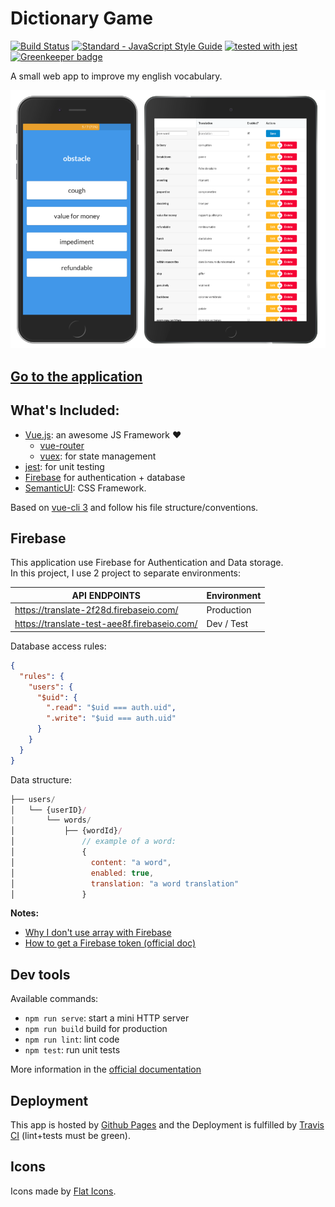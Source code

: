 # Dictionary Game

[![Build Status](https://travis-ci.org/maxpou/dictionary-game.svg?branch=master)](https://travis-ci.org/maxpou/dictionary-game) [![Standard - JavaScript Style Guide](https://img.shields.io/badge/code_style-standard-brightgreen.svg)](https://standardjs.com) [![tested with jest](https://img.shields.io/badge/tested_with-jest-99424f.svg)](https://github.com/facebook/jest) [![Greenkeeper badge](https://badges.greenkeeper.io/maxpou/dictionary-game.svg)](https://greenkeeper.io/)


A small web app to improve my english vocabulary.

![screenshots](./src/assets/screens/all-screens.png)

## [Go to the application](https://maxpou.github.io/dictionary-game/#/)

## What's Included: 

* [Vue.js](https://vuejs.org/): an awesome JS Framework ❤️
  * [vue-router](https://router.vuejs.org/en/)
  * [vuex](https://vuex.vuejs.org/en/): for state management
* [jest](https://facebook.github.io/jest/): for unit testing
* [Firebase](https://console.firebase.google.com/) for authentication + database
* [SemanticUI](http://semantic-ui.com/): CSS Framework.


Based on [vue-cli 3](https://github.com/vuejs/vue-cli/blob/dev/docs/README.md#conventions) and follow his file structure/conventions.


## Firebase

This application use Firebase for Authentication and Data storage.  
In this project, I use 2 project to separate environments:

API ENDPOINTS                                  | Environment       
---------------------------------------------- | ------------------
<https://translate-2f28d.firebaseio.com/>      | Production        
<https://translate-test-aee8f.firebaseio.com/> | Dev / Test        

Database access rules:

```json
{
  "rules": {
    "users": {
      "$uid": {
        ".read": "$uid === auth.uid",
        ".write": "$uid === auth.uid"
      }
    }
  }
}
```

Data structure:

```js
├── users/
│   └── {userID}/
|       └── words/
│           ├── {wordId}/
│               // example of a word:
│               {
│                 content: "a word",
│                 enabled: true,
│                 translation: "a word translation"
│               }
```

**Notes:**

* [Why I don't use array with Firebase](https://firebase.googleblog.com/2014/04/best-practices-arrays-in-firebase.html)
* [How to get a Firebase token (official doc)](https://firebase.google.com/docs/reference/rest/database/user-auth)

## Dev tools

Available commands:

* `npm run serve`: start a mini HTTP server
* `npm run build` build for production
* `npm run lint`: lint code
* `npm test`: run unit tests

More information in the [official documentation](https://github.com/vuejs/vue-cli/blob/dev/docs/cli-service.md)

## Deployment

This app is hosted by [Github Pages](https://pages.github.com/) and the Deployment is fulfilled by [Travis CI](https://travis-ci.org/maxpou/dictionary-game) (lint+tests must be green).

## Icons

Icons made by [Flat Icons](https://www.flaticon.com/authors/flat-icons).
